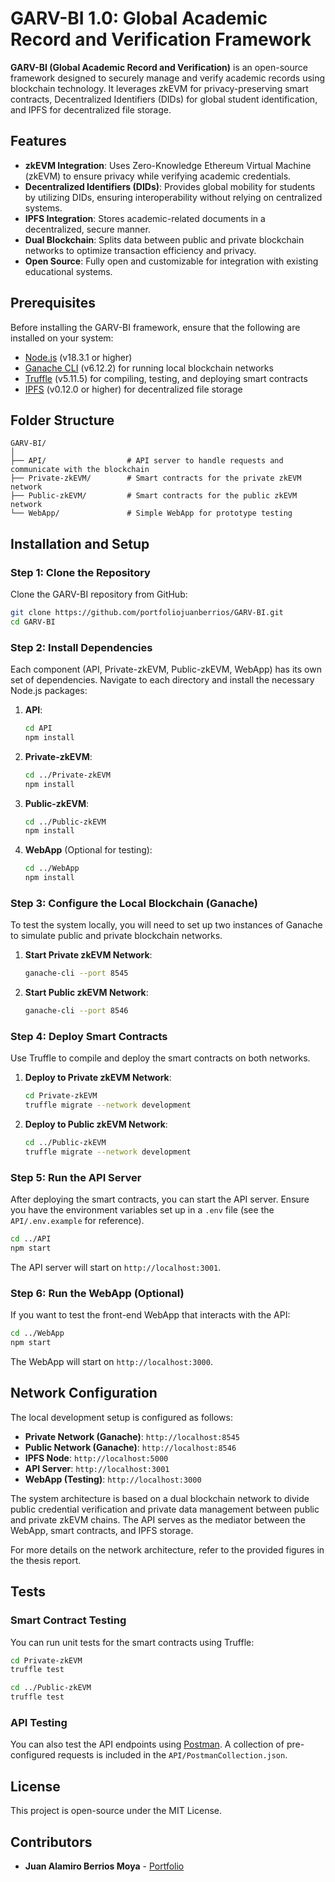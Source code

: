 
# GARV-BI 1.0: Global Academic Record and Verification Framework

**GARV-BI (Global Academic Record and Verification)** is an open-source framework designed to securely manage and verify academic records using blockchain technology. It leverages zkEVM for privacy-preserving smart contracts, Decentralized Identifiers (DIDs) for global student identification, and IPFS for decentralized file storage.

## Features

- **zkEVM Integration**: Uses Zero-Knowledge Ethereum Virtual Machine (zkEVM) to ensure privacy while verifying academic credentials.
- **Decentralized Identifiers (DIDs)**: Provides global mobility for students by utilizing DIDs, ensuring interoperability without relying on centralized systems.
- **IPFS Integration**: Stores academic-related documents in a decentralized, secure manner.
- **Dual Blockchain**: Splits data between public and private blockchain networks to optimize transaction efficiency and privacy.
- **Open Source**: Fully open and customizable for integration with existing educational systems.

## Prerequisites

Before installing the GARV-BI framework, ensure that the following are installed on your system:

- [Node.js](https://nodejs.org/) (v18.3.1 or higher)
- [Ganache CLI](https://www.trufflesuite.com/ganache) (v6.12.2) for running local blockchain networks
- [Truffle](https://www.trufflesuite.com/truffle) (v5.11.5) for compiling, testing, and deploying smart contracts
- [IPFS](https://ipfs.io/) (v0.12.0 or higher) for decentralized file storage

## Folder Structure

```
GARV-BI/
│
├── API/                  # API server to handle requests and communicate with the blockchain
├── Private-zkEVM/        # Smart contracts for the private zkEVM network
├── Public-zkEVM/         # Smart contracts for the public zkEVM network
└── WebApp/               # Simple WebApp for prototype testing
```

## Installation and Setup

### Step 1: Clone the Repository

Clone the GARV-BI repository from GitHub:

```bash
git clone https://github.com/portfoliojuanberrios/GARV-BI.git
cd GARV-BI
```

### Step 2: Install Dependencies

Each component (API, Private-zkEVM, Public-zkEVM, WebApp) has its own set of dependencies. Navigate to each directory and install the necessary Node.js packages:

1. **API**:
    ```bash
    cd API
    npm install
    ```

2. **Private-zkEVM**:
    ```bash
    cd ../Private-zkEVM
    npm install
    ```

3. **Public-zkEVM**:
    ```bash
    cd ../Public-zkEVM
    npm install
    ```

4. **WebApp** (Optional for testing):
    ```bash
    cd ../WebApp
    npm install
    ```

### Step 3: Configure the Local Blockchain (Ganache)

To test the system locally, you will need to set up two instances of Ganache to simulate public and private blockchain networks.

1. **Start Private zkEVM Network**:
    ```bash
    ganache-cli --port 8545
    ```

2. **Start Public zkEVM Network**:
    ```bash
    ganache-cli --port 8546
    ```

### Step 4: Deploy Smart Contracts

Use Truffle to compile and deploy the smart contracts on both networks.

1. **Deploy to Private zkEVM Network**:
    ```bash
    cd Private-zkEVM
    truffle migrate --network development
    ```

2. **Deploy to Public zkEVM Network**:
    ```bash
    cd ../Public-zkEVM
    truffle migrate --network development
    ```

### Step 5: Run the API Server

After deploying the smart contracts, you can start the API server. Ensure you have the environment variables set up in a `.env` file (see the `API/.env.example` for reference).

```bash
cd ../API
npm start
```

The API server will start on `http://localhost:3001`.

### Step 6: Run the WebApp (Optional)

If you want to test the front-end WebApp that interacts with the API:

```bash
cd ../WebApp
npm start
```

The WebApp will start on `http://localhost:3000`.

## Network Configuration

The local development setup is configured as follows:

- **Private Network (Ganache)**: `http://localhost:8545`
- **Public Network (Ganache)**: `http://localhost:8546`
- **IPFS Node**: `http://localhost:5000`
- **API Server**: `http://localhost:3001`
- **WebApp (Testing)**: `http://localhost:3000`

The system architecture is based on a dual blockchain network to divide public credential verification and private data management between public and private zkEVM chains. The API serves as the mediator between the WebApp, smart contracts, and IPFS storage.

For more details on the network architecture, refer to the provided figures in the thesis report.

## Tests

### Smart Contract Testing

You can run unit tests for the smart contracts using Truffle:

```bash
cd Private-zkEVM
truffle test

cd ../Public-zkEVM
truffle test
```

### API Testing

You can also test the API endpoints using [Postman](https://www.postman.com/). A collection of pre-configured requests is included in the `API/PostmanCollection.json`.

## License

This project is open-source under the MIT License.

## Contributors

- **Juan Alamiro Berrios Moya** - [Portfolio](https://github.com/portfoliojuanberrios)

